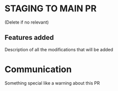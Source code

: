# STAGING TO MAIN PR
(Delete if no relevant)

## Features added
Description of all the modifications that will be added

# Communication
Something special like a warning about this PR
